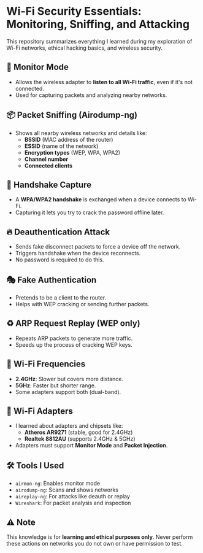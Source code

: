 # Wi-Fi Security Essentials: Monitoring, Sniffing, and Attacking

This repository summarizes everything I learned during my exploration of Wi-Fi networks, ethical hacking basics, and wireless security.

## 📡 Monitor Mode
- Allows the wireless adapter to **listen to all Wi-Fi traffic**, even if it's not connected.
- Used for capturing packets and analyzing nearby networks.

## 📦 Packet Sniffing (Airodump-ng)
- Shows all nearby wireless networks and details like:
  - **BSSID** (MAC address of the router)
  - **ESSID** (name of the network)
  - **Encryption types** (WEP, WPA, WPA2)
  - **Channel number**
  - **Connected clients**

## 🔐 Handshake Capture
- A **WPA/WPA2 handshake** is exchanged when a device connects to Wi-Fi.
- Capturing it lets you try to crack the password offline later.

## 🔥 Deauthentication Attack
- Sends fake disconnect packets to force a device off the network.
- Triggers handshake when the device reconnects.
- No password is required to do this.

## 🎭 Fake Authentication
- Pretends to be a client to the router.
- Helps with WEP cracking or sending further packets.

## ♻️ ARP Request Replay (WEP only)
- Repeats ARP packets to generate more traffic.
- Speeds up the process of cracking WEP keys.

## 📶 Wi-Fi Frequencies
- **2.4GHz**: Slower but covers more distance.
- **5GHz**: Faster but shorter range.
- Some adapters support both (dual-band).

## 🧪 Wi-Fi Adapters
- I learned about adapters and chipsets like:
  - **Atheros AR9271** (stable, good for 2.4GHz)
  - **Realtek 8812AU** (supports 2.4GHz & 5GHz)
- Adapters must support **Monitor Mode** and **Packet Injection**.

## 🛠️ Tools I Used
- `airmon-ng`: Enables monitor mode
- `airodump-ng`: Scans and shows networks
- `aireplay-ng`: For attacks like deauth or replay
- `Wireshark`: For packet analysis and inspection

## ⚠️ Note
This knowledge is for **learning and ethical purposes only**. Never perform these actions on networks you do not own or have permission to test.



